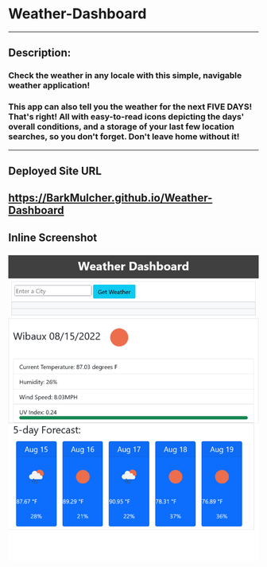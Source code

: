 # Weather-Dashboard
--------------------------
## Description:

### Check the weather in any locale with this simple, navigable weather application!

### This app can also tell you the weather for the next FIVE DAYS! That's right! All with easy-to-read icons depicting the days' overall conditions, and a storage of your last few location searches, so you don't forget. Don't leave home without it!
--------------------------
## Deployed Site URL

https://BarkMulcher.github.io/Weather-Dashboard
-----------------------------------------------
## Inline Screenshot 
![screenshot](https://github.com/BarkMulcher/Weather-Dashboard/blob/main/wthrdshbrdscreenshot.png)


